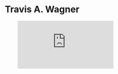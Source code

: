 # Travis A. Wagner

<figure>
  <embed src="https://wakatime.com/share/@trvswgnr/53a06212-3df3-42a4-8e80-85a20a70ad2a.svg"></embed>
</figure>
